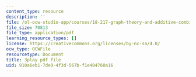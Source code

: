 ```yaml
---
content_type: resource
description: ''
file: /ol-ocw-studio-app/courses/18-217-graph-theory-and-additive-combinatorics-fall-2019/910a6eb17de04f3d567bf1e404760a16_BatYGepHsnc.pdf
file_size: 70813
file_type: application/pdf
learning_resource_types: []
license: https://creativecommons.org/licenses/by-nc-sa/4.0/
ocw_type: OCWFile
resourcetype: Document
title: 3play pdf file
uid: 910a6eb1-7de0-4f3d-567b-f1e404760a16
---
```

